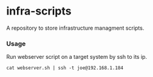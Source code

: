 # infra-scripts

A repository to store infrastructure managment scripts.

### Usage

Run webserver script on a target system by ssh to its ip.

`cat webserver.sh | ssh -t joe@192.168.1.184`

